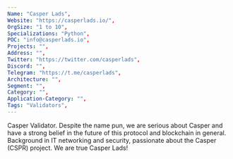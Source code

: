 ```yaml
--- 
Name: "Casper Lads", 
Website: "https://casperlads.io/", 
OrgSize: "1 to 10",
Specializations: "Python", 
POC: "info@casperlads.io", 
Projects: "", 
Address: "", 
Twitter: "https://twitter.com/casperlads", 
Discord: "",
Telegram: "https://t.me/casperlads", 
Architecture: "",  
Segment: "", 
Category: "", 
Application-Category: "", 
Tags: "Validators",
--- 
```

<!--lang:en--> 
Casper Validator. Despite the name pun, we are serious about Casper and have a strong belief in the future of this protocol and blockchain in general. Background in IT networking and security, passionate about the Casper (CSPR) project. We are true Casper Lads!
<!--lang:es--] 

<!--lang:de--] 

<!--lang:fr--] 

<!--lang:pl--] 

<!--lang:uk--] 

[!--lang:*--> 